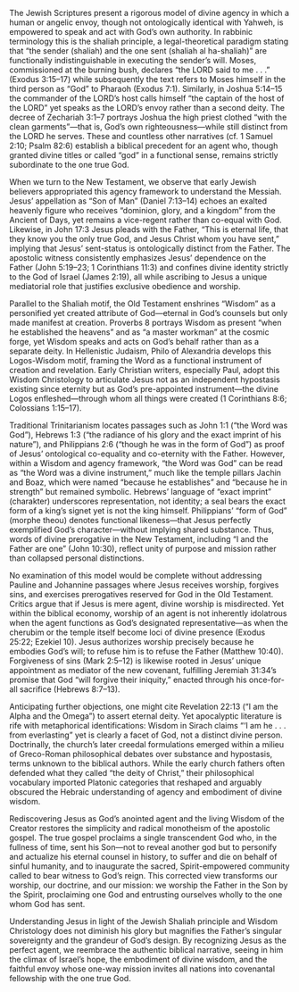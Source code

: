 The Jewish Scriptures present a rigorous model of divine agency in which a human or angelic envoy, though not ontologically identical with Yahweh, is empowered to speak and act with God’s own authority. In rabbinic terminology this is the shaliah principle, a legal-theoretical paradigm stating that “the sender (shaliah) and the one sent (shaliah al ha-shaliah)” are functionally indistinguishable in executing the sender’s will. Moses, commissioned at the burning bush, declares “the LORD said to me . . .” (Exodus 3:15–17) while subsequently the text refers to Moses himself in the third person as “God” to Pharaoh (Exodus 7:1). Similarly, in Joshua 5:14–15 the commander of the LORD’s host calls himself “the captain of the host of the LORD” yet speaks as the LORD’s envoy rather than a second deity. The decree of Zechariah 3:1–7 portrays Joshua the high priest clothed “with the clean garments”—that is, God’s own righteousness—while still distinct from the LORD he serves. These and countless other narratives (cf. 1 Samuel 2:10; Psalm 82:6) establish a biblical precedent for an agent who, though granted divine titles or called “god” in a functional sense, remains strictly subordinate to the one true God.

When we turn to the New Testament, we observe that early Jewish believers appropriated this agency framework to understand the Messiah. Jesus’ appellation as “Son of Man” (Daniel 7:13–14) echoes an exalted heavenly figure who receives “dominion, glory, and a kingdom” from the Ancient of Days, yet remains a vice-regent rather than co-equal with God. Likewise, in John 17:3 Jesus pleads with the Father, “This is eternal life, that they know you the only true God, and Jesus Christ whom you have sent,” implying that Jesus’ sent-status is ontologically distinct from the Father. The apostolic witness consistently emphasizes Jesus’ dependence on the Father (John 5:19–23; 1 Corinthians 11:3) and confines divine identity strictly to the God of Israel (James 2:19), all while ascribing to Jesus a unique mediatorial role that justifies exclusive obedience and worship.

Parallel to the Shaliah motif, the Old Testament enshrines “Wisdom” as a personified yet created attribute of God—eternal in God’s counsels but only made manifest at creation. Proverbs 8 portrays Wisdom as present “when he established the heavens” and as “a master workman” at the cosmic forge, yet Wisdom speaks and acts on God’s behalf rather than as a separate deity. In Hellenistic Judaism, Philo of Alexandria develops this Logos-Wisdom motif, framing the Word as a functional instrument of creation and revelation. Early Christian writers, especially Paul, adopt this Wisdom Christology to articulate Jesus not as an independent hypostasis existing since eternity but as God’s pre-appointed instrument—the divine Logos enfleshed—through whom all things were created (1 Corinthians 8:6; Colossians 1:15–17).

Traditional Trinitarianism locates passages such as John 1:1 (“the Word was God”), Hebrews 1:3 (“the radiance of his glory and the exact imprint of his nature”), and Philippians 2:6 (“though he was in the form of God”) as proof of Jesus’ ontological co-equality and co-eternity with the Father. However, within a Wisdom and agency framework, “the Word was God” can be read as “the Word was a divine instrument,” much like the temple pillars Jachin and Boaz, which were named “because he establishes” and “because he in strength” but remained symbolic. Hebrews’ language of “exact imprint” (charakter) underscores representation, not identity; a seal bears the exact form of a king’s signet yet is not the king himself. Philippians’ “form of God” (morphe theou) denotes functional likeness—that Jesus perfectly exemplified God’s character—without implying shared substance. Thus, words of divine prerogative in the New Testament, including “I and the Father are one” (John 10:30), reflect unity of purpose and mission rather than collapsed personal distinctions.

No examination of this model would be complete without addressing Pauline and Johannine passages where Jesus receives worship, forgives sins, and exercises prerogatives reserved for God in the Old Testament. Critics argue that if Jesus is mere agent, divine worship is misdirected. Yet within the biblical economy, worship of an agent is not inherently idolatrous when the agent functions as God’s designated representative—as when the cherubim or the temple itself become loci of divine presence (Exodus 25:22; Ezekiel 10). Jesus authorizes worship precisely because he embodies God’s will; to refuse him is to refuse the Father (Matthew 10:40). Forgiveness of sins (Mark 2:5–12) is likewise rooted in Jesus’ unique appointment as mediator of the new covenant, fulfilling Jeremiah 31:34’s promise that God “will forgive their iniquity,” enacted through his once-for-all sacrifice (Hebrews 8:7–13).

Anticipating further objections, one might cite Revelation 22:13 (“I am the Alpha and the Omega”) to assert eternal deity. Yet apocalyptic literature is rife with metaphorical identifications: Wisdom in Sirach claims “‘I am he . . . from everlasting” yet is clearly a facet of God, not a distinct divine person. Doctrinally, the church’s later creedal formulations emerged within a milieu of Greco-Roman philosophical debates over substance and hypostasis, terms unknown to the biblical authors. While the early church fathers often defended what they called “the deity of Christ,” their philosophical vocabulary imported Platonic categories that reshaped and arguably obscured the Hebraic understanding of agency and embodiment of divine wisdom.

Rediscovering Jesus as God’s anointed agent and the living Wisdom of the Creator restores the simplicity and radical monotheism of the apostolic gospel. The true gospel proclaims a single transcendent God who, in the fullness of time, sent his Son—not to reveal another god but to personify and actualize his eternal counsel in history, to suffer and die on behalf of sinful humanity, and to inaugurate the sacred, Spirit-empowered community called to bear witness to God’s reign. This corrected view transforms our worship, our doctrine, and our mission: we worship the Father in the Son by the Spirit, proclaiming one God and entrusting ourselves wholly to the one whom God has sent.

Understanding Jesus in light of the Jewish Shaliah principle and Wisdom Christology does not diminish his glory but magnifies the Father’s singular sovereignty and the grandeur of God’s design. By recognizing Jesus as the perfect agent, we reembrace the authentic biblical narrative, seeing in him the climax of Israel’s hope, the embodiment of divine wisdom, and the faithful envoy whose one-way mission invites all nations into covenantal fellowship with the one true God.